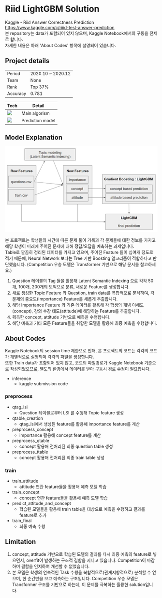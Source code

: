 <h1>Riid LightGBM Solution</h1>

Kaggle - Riid Answer Correctness Prediction    
https://www.kaggle.com/c/riiid-test-answer-prediction   
본 repository는 data가 포함되어 있지 않으며, Kaggle Notebook에서의 구동을 전제로 합니다.   
자세한 내용은 아래 'About Codes' 항목에 설명되어 있습니다.

<h2>Project details</h2>

|||
|---|---|
|Period|2020.10 ~ 2020.12|
|Team|None|
|Rank|Top 37%|
|Accuracy|0.781|

|Tech|Detail|
|---|---|
|<img src="https://img.shields.io/badge/Python-3776AB?style=flat-square&logo=Python&logoColor=white"/>|Main algorism|
|<img src="https://img.shields.io/badge/LightGBM-459D5B?style=flat-square"/>|Prediction model|

<h2>Model Explanation</h2>

![model](model.jpg)

본 프로젝트는 학생들의 시간에 따른 문제 풀이 기록과 각 문제들에 대한 정보를 가지고 해당 학생이 미래에 주어진 문제에 대해 정답/오답을 예측하는 과제입니다.    
Table로 깔끔히 정리된 데이터를 가지고 있으며, 주어진 Feature 들이 십여개 정도로 적기 때문에, Neural Network 보다는 Tree 기반 Boosting 알고리즘이 적합하다고 판단했습니다. (Competition 우승 모델은 Transformer 기반으로 해당 문서를 참고하세요.)   

1. Question 테이블의 Tag 들을 활용해 Latent Semantic Indexing 으로 각각 50개, 100개, 200개의 토픽으로 분류, 새로운 Feature를 생성합니다.
2. 새로 생성한 Topic Feature 와 Question, train data를 복합적으로 분석하여, 각 문제의 중요도(Importance) Feature를 새롭게 추출합니다.
3. 해당 Importance Feature 와 기존 데이터를 활용해 각 학생의 개념 이해도(concept), 강의 수강 태도(attitude)에 해당하는 Feature를 추출합니다.
4. 획득한 concept, attitude 기반으로 예측을 수행합니다.
5. 해당 예측과 기타 모든 Feature들을 취합한 모델을 활용해 최종 예측을 수행합니다. 


<h2>About Codes</h2>

Kaggle Notebook의 session time 제한으로 인해, 본 프로젝트의 코드는 각각의 코드가 개별적으로 실행되며 각각의 파일을 생성합니다.   
또한 Train data가 포함되어 있지 않고, 코드의 파일경로가 Kaggle Notebook 기준으로 작성되었으므로, 별도의 환경에서 데이터를 받아 구동시 경로 수정이 필요합니다.

* inference
    - kaggle submission code

<h3>preprocess</h3>

* qtag_lsi
    - Question 테이블로부터 LSI 를 수행해 Topic feature 생성
* qtable_creation
    - qtag_lsi에서 생성된 feature를 활용해 importance feature를 계산
* preprocess_concept
    - importance 활용해 concept feature를 계산
* preprocess_qtable
    - concept 활용해 전처리된 최종 question table 생성
* preprocess_ttable
    - concept 활용해 전처리된 최종 train table 생성

<h3>train</h3>

* train_attitude
    - attitude 연관 feature들을 활용해 예측 모델 학습
* train_concept
    - concept 연관 feature들을 활용해 예측 모델 학습
* predict_attitude_and_concept
    - 학습된 모델들을 활용해 train table을 대상으로 예측을 수행하고 결과를 feature로 추가
* train_final
    - 최종 예측 수행

<h2>Limitation</h2>

1. concept, attitude 기반으로 학습된 모델의 결과를 다시 최종 예측의 feature로 넣으면서, overfit이 발생하는 구조적 결함을 지니고 있습니다. Competition이 마감하며 결함을 인지하여 개선할 수 없었습니다.
2. 본 모델은 학생의 연속적인 Task 수행을 복합적으로(관계지향적으로) 분석할 수 없으며, 한 순간만을 보고 예측하는 구조입니다. Competition 우승 모델은 Transformer 구조를 기반으로 하는데, 이 문제를 극복하는 훌륭한 solution입니다.
